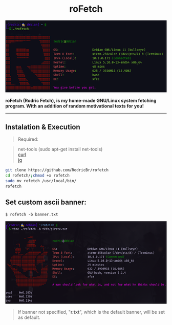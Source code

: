 <h1 align="center">roFetch</h2>

<p align="center">
  <img border="0" src="./image/rofetch.png" alt="roFetch example" title="Isn't it simply awesome?!">
</p>

**roFetch (Rodric Fetch), is my home-made GNU/Linux system fetching program. With an addition of random motivational texts for you!**

<hr>

## Instalation & Execution <br>

> Required: <br>

> net-tools (sudo apt-get install net-tools) <br>
> [curl](https://curl.se/docs/install.html) <br>
> [jq](https://stedolan.github.io/jq/download/) <br>

```bash
git clone https://github.com/RodricBr/rofetch
cd rofetch/;chmod +x rofetch
sudo mv rofetch /usr/local/bin/
rofetch
```

## Set custom ascii banner: <br>

```console
$ rofetch -b banner.txt
```

<p align="center">
  <img border="0" src="./image/banner.png" alt="roFetch banner" title="Banner!">
</p>

> If banner not specified, "**r.txt**", which is the default banner, will be set as default.
